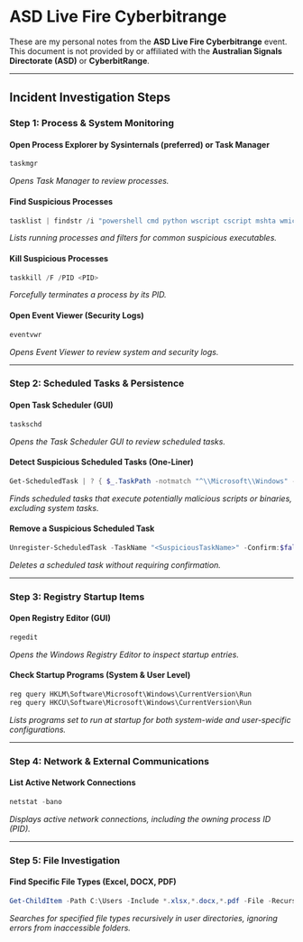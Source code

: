 # ASD Live Fire Cyberbitrange
These are my personal notes from the **ASD Live Fire Cyberbitrange** event. This document is not provided by or affiliated with the **Australian Signals Directorate (ASD)** or **CyberbitRange**.

---

## Incident Investigation Steps

### Step 1: Process & System Monitoring
#### Open Process Explorer by Sysinternals (preferred) or Task Manager
```powershell
taskmgr
```
*Opens Task Manager to review processes.*

#### Find Suspicious Processes
```powershell
tasklist | findstr /i "powershell cmd python wscript cscript mshta wmic rundll32 regsvr32 schtasks bitsadmin"
```
*Lists running processes and filters for common suspicious executables.*

#### Kill Suspicious Processes
```powershell
taskkill /F /PID <PID>
```
*Forcefully terminates a process by its PID.*

#### Open Event Viewer (Security Logs)
```powershell
eventvwr
```
*Opens Event Viewer to review system and security logs.*

---

### Step 2: Scheduled Tasks & Persistence
#### Open Task Scheduler (GUI)
```powershell
taskschd
```
*Opens the Task Scheduler GUI to review scheduled tasks.*

#### Detect Suspicious Scheduled Tasks (One-Liner)
```powershell
Get-ScheduledTask | ? { $_.TaskPath -notmatch "^\\Microsoft\\Windows" -and ($_.Actions | % Execute | Out-String) -match "cmd|powershell|python|wscript|cscript|\.bat|\.vbs|\.js|\.py|mshta|rundll32|schtasks|bitsadmin" }
```
*Finds scheduled tasks that execute potentially malicious scripts or binaries, excluding system tasks.*

#### Remove a Suspicious Scheduled Task
```powershell
Unregister-ScheduledTask -TaskName "<SuspiciousTaskName>" -Confirm:$false
```
*Deletes a scheduled task without requiring confirmation.*

---

### Step 3: Registry Startup Items
#### Open Registry Editor (GUI)
```powershell
regedit
```
*Opens the Windows Registry Editor to inspect startup entries.*

#### Check Startup Programs (System & User Level)
```powershell
reg query HKLM\Software\Microsoft\Windows\CurrentVersion\Run
reg query HKCU\Software\Microsoft\Windows\CurrentVersion\Run
```
*Lists programs set to run at startup for both system-wide and user-specific configurations.*

---

### Step 4: Network & External Communications
#### List Active Network Connections
```powershell
netstat -bano
```
*Displays active network connections, including the owning process ID (PID).*

---

### Step 5: File Investigation
#### Find Specific File Types (Excel, DOCX, PDF)
```powershell
Get-ChildItem -Path C:\Users -Include *.xlsx,*.docx,*.pdf -File -Recurse -ErrorAction SilentlyContinue
```
*Searches for specified file types recursively in user directories, ignoring errors from inaccessible folders.*

